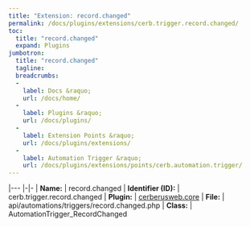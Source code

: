 ```yaml
---
title: "Extension: record.changed"
permalink: /docs/plugins/extensions/cerb.trigger.record.changed/
toc:
  title: "record.changed"
  expand: Plugins
jumbotron:
  title: "record.changed"
  tagline: 
  breadcrumbs:
  -
    label: Docs &raquo;
    url: /docs/home/
  -
    label: Plugins &raquo;
    url: /docs/plugins/
  -
    label: Extension Points &raquo;
    url: /docs/plugins/extensions/
  -
    label: Automation Trigger &raquo;
    url: /docs/plugins/extensions/points/cerb.automation.trigger/
---
```


|---
|-|-
| **Name:** | record.changed
| **Identifier (ID):** | cerb.trigger.record.changed
| **Plugin:** | [cerberusweb.core](/docs/plugins/cerberusweb.core/)
| **File:** | api/automations/triggers/record.changed.php
| **Class:** | AutomationTrigger_RecordChanged

